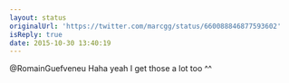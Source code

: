 ```yaml
---
layout: status
originalUrl: 'https://twitter.com/marcgg/status/660088846877593602'
isReply: true
date: 2015-10-30 13:40:19
---
```


@RomainGuefveneu Haha yeah I get those a lot too ^^
